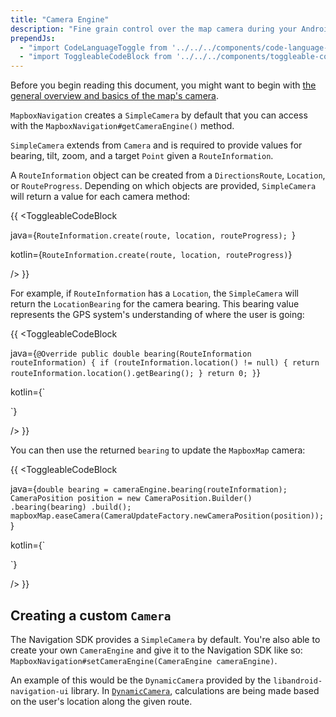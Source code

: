 ```yaml
---
title: "Camera Engine"
description: "Fine grain control over the map camera during your Android app navigation experience with the Mapbox Navigation SDK for Android. Click to learn how."
prependJs:
  - "import CodeLanguageToggle from '../../../components/code-language-toggle';"
  - "import ToggleableCodeBlock from '../../../components/toggleable-code-block';"
---
```


Before you begin reading this document, you might want to begin with [the general overview and basics of the map's camera](https://mapbox.com/android-docs/maps/overview/camera/).

`MapboxNavigation` creates a `SimpleCamera` by default that you can access with the
`MapboxNavigation#getCameraEngine()` method.

`SimpleCamera` extends from `Camera` and is required to provide values for bearing,
tilt, zoom, and a target `Point` given a `RouteInformation`.

A `RouteInformation` object can be created from a `DirectionsRoute`, `Location`, or `RouteProgress`.
Depending on which objects are provided, `SimpleCamera` will return a value for each camera method:

{{
<CodeLanguageToggle id="route-info" />
<ToggleableCodeBlock

java={`
RouteInformation.create(route, location, routeProgress); 
`}

kotlin={`
RouteInformation.create(route, location, routeProgress)
`}

/>
}}


For example, if `RouteInformation` has a `Location`, the `SimpleCamera` will return the
`LocationBearing` for the camera bearing. This bearing value represents the GPS system's understanding of where the user is going:

{{
<CodeLanguageToggle id="route-bearing" />
<ToggleableCodeBlock

java={`
@Override
  public double bearing(RouteInformation routeInformation) {
    if (routeInformation.location() != null) {
      return routeInformation.location().getBearing();
    }
    return 0;
  }
`}

kotlin={`


`}

/>
}}

You can then use the returned `bearing` to update the `MapboxMap` camera:

{{
<CodeLanguageToggle id="route-camera" />
<ToggleableCodeBlock

java={`
double bearing = cameraEngine.bearing(routeInformation);
CameraPosition position = new CameraPosition.Builder()
  .bearing(bearing)
  .build();
mapboxMap.easeCamera(CameraUpdateFactory.newCameraPosition(position));
`}

kotlin={`


`}

/>
}}

## Creating a custom `Camera`
The Navigation SDK provides a `SimpleCamera` by default. You're also able to create your
own `CameraEngine` and give it to the Navigation SDK like so: `MapboxNavigation#setCameraEngine(CameraEngine cameraEngine)`.

An example of this would be the `DynamicCamera` provided by the `libandroid-navigation-ui`
library. In [`DynamicCamera`](/android-docs/navigation/overview/navigation-ui/#navigationcamera), calculations are being made based on the user's location along the given route.
